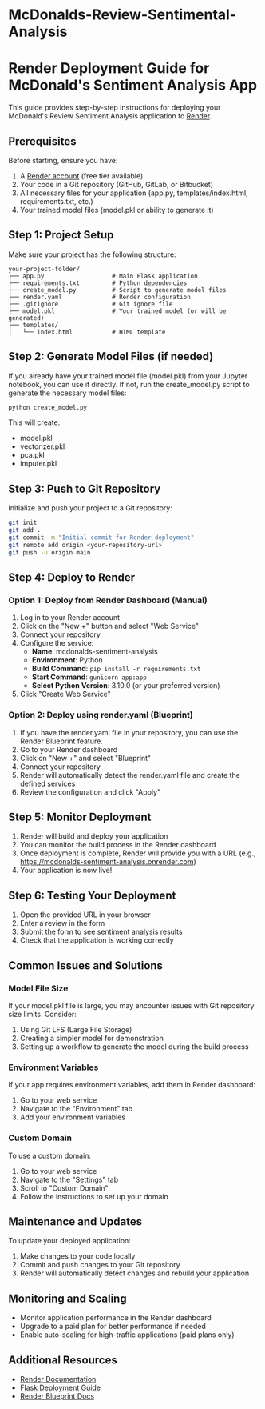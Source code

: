 # McDonalds-Review-Sentimental-Analysis
# Render Deployment Guide for McDonald's Sentiment Analysis App

This guide provides step-by-step instructions for deploying your McDonald's Review Sentiment Analysis application to [Render](https://render.com/).

## Prerequisites

Before starting, ensure you have:

1. A [Render account](https://render.com/) (free tier available)
2. Your code in a Git repository (GitHub, GitLab, or Bitbucket)
3. All necessary files for your application (app.py, templates/index.html, requirements.txt, etc.)
4. Your trained model files (model.pkl or ability to generate it)

## Step 1: Project Setup

Make sure your project has the following structure:

```
your-project-folder/
├── app.py                   # Main Flask application
├── requirements.txt         # Python dependencies
├── create_model.py          # Script to generate model files
├── render.yaml              # Render configuration
├── .gitignore               # Git ignore file
├── model.pkl                # Your trained model (or will be generated)
├── templates/
│   └── index.html           # HTML template
```

## Step 2: Generate Model Files (if needed)

If you already have your trained model file (model.pkl) from your Jupyter notebook, you can use it directly. If not, run the create_model.py script to generate the necessary model files:

```bash
python create_model.py
```

This will create:
- model.pkl
- vectorizer.pkl
- pca.pkl
- imputer.pkl

## Step 3: Push to Git Repository

Initialize and push your project to a Git repository:

```bash
git init
git add .
git commit -m "Initial commit for Render deployment"
git remote add origin <your-repository-url>
git push -u origin main
```

## Step 4: Deploy to Render

### Option 1: Deploy from Render Dashboard (Manual)

1. Log in to your Render account
2. Click on the "New +" button and select "Web Service"
3. Connect your repository
4. Configure the service:
   - **Name**: mcdonalds-sentiment-analysis
   - **Environment**: Python
   - **Build Command**: `pip install -r requirements.txt`
   - **Start Command**: `gunicorn app:app`
   - **Select Python Version**: 3.10.0 (or your preferred version)
5. Click "Create Web Service"

### Option 2: Deploy using render.yaml (Blueprint)

1. If you have the render.yaml file in your repository, you can use the Render Blueprint feature.
2. Go to your Render dashboard
3. Click on "New +" and select "Blueprint"
4. Connect your repository
5. Render will automatically detect the render.yaml file and create the defined services
6. Review the configuration and click "Apply"

## Step 5: Monitor Deployment

1. Render will build and deploy your application
2. You can monitor the build process in the Render dashboard
3. Once deployment is complete, Render will provide you with a URL (e.g., https://mcdonalds-sentiment-analysis.onrender.com)
4. Your application is now live!

## Step 6: Testing Your Deployment

1. Open the provided URL in your browser
2. Enter a review in the form
3. Submit the form to see sentiment analysis results
4. Check that the application is working correctly

## Common Issues and Solutions

### Model File Size

If your model.pkl file is large, you may encounter issues with Git repository size limits. Consider:

1. Using Git LFS (Large File Storage)
2. Creating a simpler model for demonstration
3. Setting up a workflow to generate the model during the build process

### Environment Variables

If your app requires environment variables, add them in Render dashboard:
1. Go to your web service
2. Navigate to the "Environment" tab
3. Add your environment variables

### Custom Domain

To use a custom domain:
1. Go to your web service
2. Navigate to the "Settings" tab
3. Scroll to "Custom Domain"
4. Follow the instructions to set up your domain

## Maintenance and Updates

To update your deployed application:

1. Make changes to your code locally
2. Commit and push changes to your Git repository
3. Render will automatically detect changes and rebuild your application

## Monitoring and Scaling

- Monitor application performance in the Render dashboard
- Upgrade to a paid plan for better performance if needed
- Enable auto-scaling for high-traffic applications (paid plans only)

## Additional Resources

- [Render Documentation](https://render.com/docs)
- [Flask Deployment Guide](https://render.com/docs/deploy-flask)
- [Render Blueprint Docs](https://render.com/docs/blueprint-spec)

